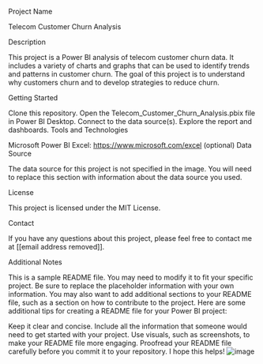 
Project Name

Telecom Customer Churn Analysis

Description

This project is a Power BI analysis of telecom customer churn data. It includes a variety of charts and graphs that can be used to identify trends and patterns in customer churn. The goal of this project is to understand why customers churn and to develop strategies to reduce churn.

Getting Started

Clone this repository.
Open the Telecom_Customer_Churn_Analysis.pbix file in Power BI Desktop.
Connect to the data source(s).
Explore the report and dashboards.
Tools and Technologies

Microsoft Power BI
Excel: https://www.microsoft.com/excel (optional)
Data Source

The data source for this project is not specified in the image. You will need to replace this section with information about the data source you used.

License

This project is licensed under the MIT License.

Contact

If you have any questions about this project, please feel free to contact me at [[email address removed]].

Additional Notes

This is a sample README file. You may need to modify it to fit your specific project.
Be sure to replace the placeholder information with your own information.
You may also want to add additional sections to your README file, such as a section on how to contribute to the project.
Here are some additional tips for creating a README file for your Power BI project:

Keep it clear and concise.
Include all the information that someone would need to get started with your project.
Use visuals, such as screenshots, to make your README file more engaging.
Proofread your README file carefully before you commit it to your repository.
I hope this helps!
![image](https://github.com/AbhijitCodin/telecom-analysis/assets/162447497/31dd4558-641d-40d9-8c25-6c0e66d81fdf)
